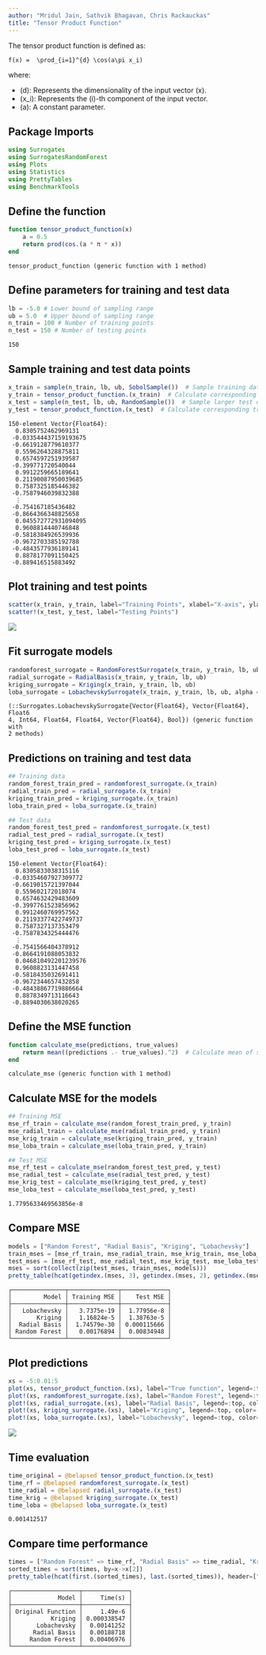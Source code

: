 ```yaml
---
author: "Mridul Jain, Sathvik Bhagavan, Chris Rackauckas"
title: "Tensor Product Function"
---
```



The tensor product function is defined as:

``f(x) =  \prod_{i=1}^{d} \cos(a\pi x_i)``

where:

- \(d\): Represents the dimensionality of the input vector \(x\).
- \(x_i\): Represents the \(i\)-th component of the input vector.
- \(a\): A constant parameter.

## Package Imports

```julia
using Surrogates
using SurrogatesRandomForest
using Plots
using Statistics
using PrettyTables
using BenchmarkTools
```




## Define the function

```julia
function tensor_product_function(x)
    a = 0.5
    return prod(cos.(a * π * x))
end
```

```
tensor_product_function (generic function with 1 method)
```





## Define parameters for training and test data

```julia
lb = -5.0 # Lower bound of sampling range
ub = 5.0  # Upper bound of sampling range
n_train = 100 # Number of training points
n_test = 150 # Number of testing points
```

```
150
```





## Sample training and test data points

```julia
x_train = sample(n_train, lb, ub, SobolSample())  # Sample training data points
y_train = tensor_product_function.(x_train)  # Calculate corresponding function values
x_test = sample(n_test, lb, ub, RandomSample())  # Sample larger test data set
y_test = tensor_product_function.(x_test)  # Calculate corresponding true function values
```

```
150-element Vector{Float64}:
  0.8305752462969131
 -0.033544437159193675
 -0.6619128779610377
  0.5596264328875811
  0.6574597251939587
 -0.399771720540044
  0.9912259665189641
  0.21190087950039685
  0.7587325185446382
 -0.7587946039832388
  ⋮
 -0.754167185436482
 -0.8664366348825658
  0.045572772931094095
  0.9608814440746848
 -0.5818384926539936
 -0.9672703385192788
 -0.4843577936189141
  0.8878177091150425
 -0.889416515883492
```





## Plot training and test points

```julia
scatter(x_train, y_train, label="Training Points", xlabel="X-axis", ylabel="Y-axis", legend=:topright)
scatter!(x_test, y_test, label="Testing Points")
```

![](figures/tensor_product_5_1.png)


## Fit surrogate models

```julia
randomforest_surrogate = RandomForestSurrogate(x_train, y_train, lb, ub, num_round = 10)
radial_surrogate = RadialBasis(x_train, y_train, lb, ub)
kriging_surrogate = Kriging(x_train, y_train, lb, ub)
loba_surrogate = LobachevskySurrogate(x_train, y_train, lb, ub, alpha = 2.0, n = 6)
```

```
(::Surrogates.LobachevskySurrogate{Vector{Float64}, Vector{Float64}, Float6
4, Int64, Float64, Float64, Vector{Float64}, Bool}) (generic function with 
2 methods)
```





## Predictions on training and test data

```julia
## Training data
random_forest_train_pred = randomforest_surrogate.(x_train)
radial_train_pred = radial_surrogate.(x_train)
kriging_train_pred = kriging_surrogate.(x_train)
loba_train_pred = loba_surrogate.(x_train)

## Test data
random_forest_test_pred = randomforest_surrogate.(x_test)
radial_test_pred = radial_surrogate.(x_test)
kriging_test_pred = kriging_surrogate.(x_test)
loba_test_pred = loba_surrogate.(x_test)
```

```
150-element Vector{Float64}:
  0.8305833038315116
 -0.03354607927309772
 -0.6619015721397044
  0.559602172018074
  0.6574632429483609
 -0.3997761523856962
  0.9912460769957562
  0.21193377422749737
  0.7587327137353479
 -0.7587834325444476
  ⋮
 -0.7541566404378912
 -0.8664191088053832
  0.046810492201239576
  0.9608823131447458
 -0.5818435032691411
 -0.9672344657432858
 -0.48438867719886664
  0.8878349713116643
 -0.8894030638020265
```





## Define the MSE function

```julia
function calculate_mse(predictions, true_values)
    return mean((predictions .- true_values).^2)  # Calculate mean of squared errors
end
```

```
calculate_mse (generic function with 1 method)
```





## Calculate MSE for the models

```julia
## Training MSE
mse_rf_train = calculate_mse(random_forest_train_pred, y_train)
mse_radial_train = calculate_mse(radial_train_pred, y_train)
mse_krig_train = calculate_mse(kriging_train_pred, y_train)
mse_loba_train = calculate_mse(loba_train_pred, y_train)

## Test MSE
mse_rf_test = calculate_mse(random_forest_test_pred, y_test)
mse_radial_test = calculate_mse(radial_test_pred, y_test)
mse_krig_test = calculate_mse(kriging_test_pred, y_test)
mse_loba_test = calculate_mse(loba_test_pred, y_test)
```

```
1.7795633469563856e-8
```





## Compare MSE

```julia
models = ["Random Forest", "Radial Basis", "Kriging", "Lobachevsky"]
train_mses = [mse_rf_train, mse_radial_train, mse_krig_train, mse_loba_train]
test_mses = [mse_rf_test, mse_radial_test, mse_krig_test, mse_loba_test]
mses = sort(collect(zip(test_mses, train_mses, models)))
pretty_table(hcat(getindex.(mses, 3), getindex.(mses, 2), getindex.(mses, 1)), header=["Model", "Training MSE", "Test MSE"])
```

```
┌───────────────┬──────────────┬─────────────┐
│         Model │ Training MSE │    Test MSE │
├───────────────┼──────────────┼─────────────┤
│   Lobachevsky │   3.7375e-19 │  1.77956e-8 │
│       Kriging │   1.16824e-5 │  1.38763e-5 │
│  Radial Basis │  1.74579e-30 │ 0.000115666 │
│ Random Forest │   0.00176894 │  0.00834948 │
└───────────────┴──────────────┴─────────────┘
```





## Plot predictions

```julia
xs = -5:0.01:5
plot(xs, tensor_product_function.(xs), label="True function", legend=:top, color=:black)
plot!(xs, randomforest_surrogate.(xs), label="Random Forest", legend=:top, color=:green)
plot!(xs, radial_surrogate.(xs), label="Radial Basis", legend=:top, color=:red)
plot!(xs, kriging_surrogate.(xs), label="Kriging", legend=:top, color=:blue)
plot!(xs, loba_surrogate.(xs), label="Lobachevsky", legend=:top, color=:purple)
```

![](figures/tensor_product_11_1.png)



## Time evaluation

```julia
time_original = @belapsed tensor_product_function.(x_test)
time_rf = @belapsed randomforest_surrogate.(x_test)
time_radial = @belapsed radial_surrogate.(x_test)
time_krig = @belapsed kriging_surrogate.(x_test)
time_loba = @belapsed loba_surrogate.(x_test)
```

```
0.001412517
```





## Compare time performance

```julia
times = ["Random Forest" => time_rf, "Radial Basis" => time_radial, "Kriging" => time_krig, "Lobachevsky" => time_loba, "Original Function" => time_original]
sorted_times = sort(times, by=x->x[2])
pretty_table(hcat(first.(sorted_times), last.(sorted_times)), header=["Model", "Time(s)"])
```

```
┌───────────────────┬─────────────┐
│             Model │     Time(s) │
├───────────────────┼─────────────┤
│ Original Function │     1.49e-6 │
│           Kriging │ 0.000338547 │
│       Lobachevsky │  0.00141252 │
│      Radial Basis │  0.00188718 │
│     Random Forest │  0.00406976 │
└───────────────────┴─────────────┘
```


